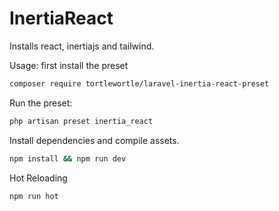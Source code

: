 # InertiaReact
Installs react, inertiajs and tailwind.

Usage:
first install the preset
```bash
composer require tortlewortle/laravel-inertia-react-preset
```

Run the preset:
```bash
php artisan preset inertia_react
```

Install dependencies and compile assets.
```bash
npm install && npm run dev
```

Hot Reloading
```bash
npm run hot
```